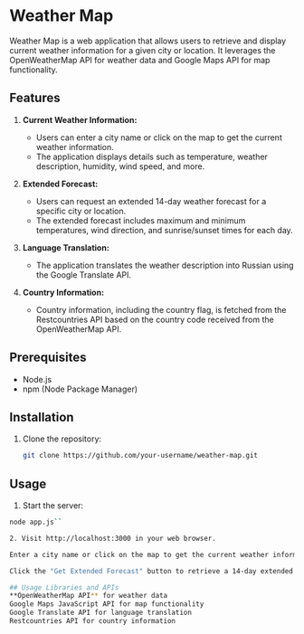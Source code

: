 # Weather Map

Weather Map is a web application that allows users to retrieve and display current weather information for a given city or location. It leverages the OpenWeatherMap API for weather data and Google Maps API for map functionality.

## Features

1. **Current Weather Information:**
   - Users can enter a city name or click on the map to get the current weather information.
   - The application displays details such as temperature, weather description, humidity, wind speed, and more.

2. **Extended Forecast:**
   - Users can request an extended 14-day weather forecast for a specific city or location.
   - The extended forecast includes maximum and minimum temperatures, wind direction, and sunrise/sunset times for each day.

3. **Language Translation:**
   - The application translates the weather description into Russian using the Google Translate API.

4. **Country Information:**
   - Country information, including the country flag, is fetched from the Restcountries API based on the country code received from the OpenWeatherMap API.

## Prerequisites

- Node.js
- npm (Node Package Manager)

## Installation

1. Clone the repository:

   ```bash
   git clone https://github.com/your-username/weather-map.git
## Usage
   1. Start the server:
   
   ```bash
   node app.js``
   
   2. Visit http://localhost:3000 in your web browser.
   
   Enter a city name or click on the map to get the current weather information.

   Click the "Get Extended Forecast" button to retrieve a 14-day extended weather forecast

## Usage Libraries and APIs
**OpenWeatherMap API** for weather data
Google Maps JavaScript API for map functionality
Google Translate API for language translation
Restcountries API for country information
